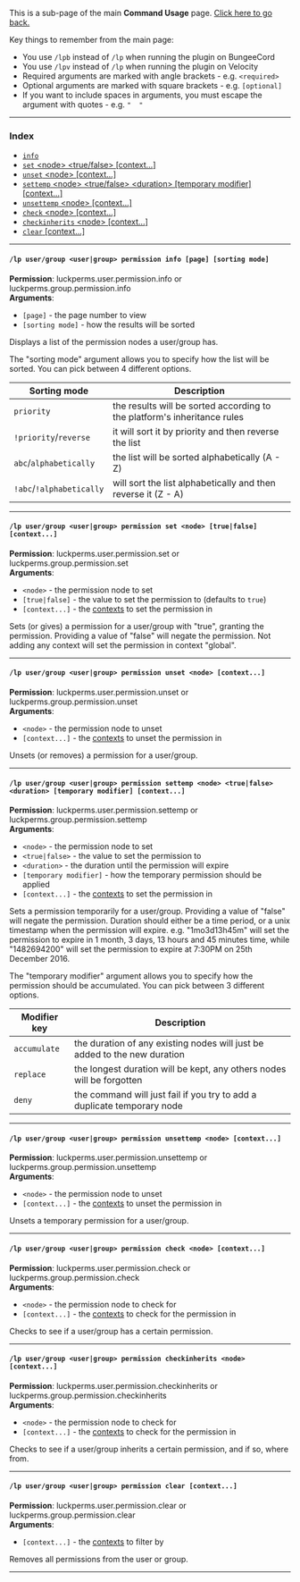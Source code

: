 This is a sub-page of the main **Command Usage** page. [Click here to go back.](https://github.com/lucko/LuckPerms/wiki/Command-Usage)

Key things to remember from the main page:

* You use `/lpb` instead of `/lp` when running the plugin on BungeeCord
* You use `/lpv` instead of `/lp` when running the plugin on Velocity
* Required arguments are marked with angle brackets - e.g. `<required>`
* Optional arguments are marked with square brackets - e.g. `[optional]`
* If you want to include spaces in arguments, you must escape the argument with quotes - e.g. `"  "`

___

### Index
*  [`info`](#lp-usergroup-usergroup-permission-info-page-sorting-mode)
*  [`set` \<node\> \<true/false\> [context...]](#lp-usergroup-usergroup-permission-set-node-truefalse-context)
*  [`unset` \<node\> [context...]](#lp-usergroup-usergroup-permission-unset-node-context)
*  [`settemp` \<node\> \<true/false\> \<duration\> [temporary modifier] [context...]](#lp-usergroup-usergroup-permission-settemp-node-truefalse-duration-temporary-modifier-context)
*  [`unsettemp` \<node\> [context...]](#lp-usergroup-usergroup-permission-unsettemp-node-context)
*  [`check` \<node\> [context...]](#lp-usergroup-usergroup-permission-check-node-context)
*  [`checkinherits` \<node\> [context...]](#lp-usergroup-usergroup-permission-checkinherits-node-context)
*  [`clear` [context...]](#lp-usergroup-usergroup-permission-clear-context)

___
#### `/lp user/group <user|group> permission info [page] [sorting mode]`  
**Permission**: luckperms.user.permission.info or luckperms.group.permission.info  
**Arguments**:  
* `[page]` - the page number to view
* `[sorting mode]` - how the results will be sorted

Displays a list of the permission nodes a user/group has.

The "sorting mode" argument allows you to specify how the list will be sorted. You can pick between 4 different options.

| Sorting mode             | Description                                                              |
|--------------------------|--------------------------------------------------------------------------|
| `priority`               | the results will be sorted according to the platform's inheritance rules |
| `!priority`/`reverse`    | it will sort it by priority and then reverse the list                    |
| `abc`/`alphabetically`   | the list will be sorted alphabetically (A - Z)                           |
| `!abc`/`!alphabetically` | will sort the list alphabetically and then reverse it (Z - A)            |

___
#### `/lp user/group <user|group> permission set <node> [true|false] [context...]`  
**Permission**: luckperms.user.permission.set or luckperms.group.permission.set  
**Arguments**:  
* `<node>` - the permission node to set
* `[true|false]` - the value to set the permission to (defaults to `true`)
* `[context...]` - the [contexts](https://github.com/lucko/LuckPerms/wiki/Context) to set the permission in

Sets (or gives) a permission for a user/group with "true", granting the permission. Providing a value of "false" will negate the permission. Not adding any context will set the permission in context "global".

___
#### `/lp user/group <user|group> permission unset <node> [context...]`  
**Permission**: luckperms.user.permission.unset or luckperms.group.permission.unset  
**Arguments**:  
* `<node>` - the permission node to unset
* `[context...]` - the [contexts](https://github.com/lucko/LuckPerms/wiki/Context) to unset the permission in

Unsets (or removes) a permission for a user/group.

___
#### `/lp user/group <user|group> permission settemp <node> <true|false> <duration> [temporary modifier] [context...]`  
**Permission**: luckperms.user.permission.settemp or luckperms.group.permission.settemp  
**Arguments**:  
* `<node>` - the permission node to set
* `<true|false>` - the value to set the permission to
* `<duration>` - the duration until the permission will expire
* `[temporary modifier]` - how the temporary permission should be applied
* `[context...]` - the [contexts](https://github.com/lucko/LuckPerms/wiki/Context) to set the permission in

Sets a permission temporarily for a user/group. Providing a value of "false" will negate the permission. Duration should either be a time period, or a unix timestamp when the permission will expire. e.g. "1mo3d13h45m" will set the permission to expire in 1 month, 3 days, 13 hours and 45 minutes time, while "1482694200" will set the permission to expire at 7:30PM on 25th December 2016.

The "temporary modifier" argument allows you to specify how the permission should be accumulated. You can pick between 3 different options.

| Modifier key | Description                                                               |
|--------------|---------------------------------------------------------------------------|
| `accumulate` | the duration of any existing nodes will just be added to the new duration |
| `replace`    | the longest duration will be kept, any others nodes will be forgotten     |
| `deny`       | the command will just fail if you try to add a duplicate temporary node   |

___
#### `/lp user/group <user|group> permission unsettemp <node> [context...]`  
**Permission**: luckperms.user.permission.unsettemp or luckperms.group.permission.unsettemp  
**Arguments**:  
* `<node>` - the permission node to unset
* `[context...]` - the [contexts](https://github.com/lucko/LuckPerms/wiki/Context) to unset the permission in

Unsets a temporary permission for a user/group.

___
#### `/lp user/group <user|group> permission check <node> [context...]`  
**Permission**: luckperms.user.permission.check or luckperms.group.permission.check  
**Arguments**:  
* `<node>` - the permission node to check for
* `[context...]` - the [contexts](https://github.com/lucko/LuckPerms/wiki/Context) to check for the permission in

Checks to see if a user/group has a certain permission.

___
#### `/lp user/group <user|group> permission checkinherits <node> [context...]`  
**Permission**: luckperms.user.permission.checkinherits or luckperms.group.permission.checkinherits  
**Arguments**:  
* `<node>` - the permission node to check for
* `[context...]` - the [contexts](https://github.com/lucko/LuckPerms/wiki/Context) to check for the permission in

Checks to see if a user/group inherits a certain permission, and if so, where from.

___
#### `/lp user/group <user|group> permission clear [context...]`  
**Permission**: luckperms.user.permission.clear or luckperms.group.permission.clear  
**Arguments**:  
* `[context...]` - the [contexts](https://github.com/lucko/LuckPerms/wiki/Context) to filter by

Removes all permissions from the user or group.

___
